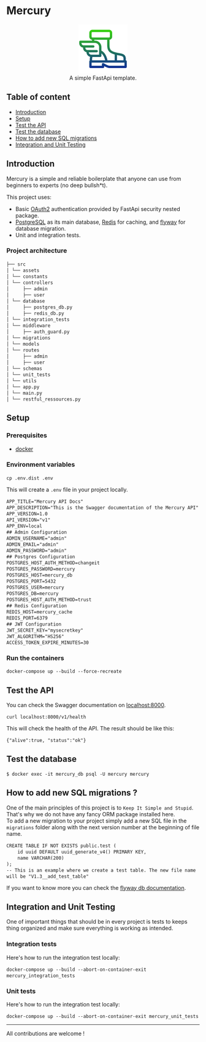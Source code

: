# Mercury
<p align="center">
    <img src="./src/assets/mercury-logo.png"/> <br/>
    A simple FastApi template.
</p>

## Table of content

* [Introduction](#Introduction)
* [Setup](#setup)
* [Test the API](#test-the-api)
* [Test the database](#test-the-database)
* [How to add new SQL migrations](#how-to-add-new-sql-migrations)
* [Integration and Unit Testing](#integration-and-unit-testing)

## Introduction

Mercury is a simple and reliable boilerplate that anyone can use from beginners to experts (no deep bullsh*t).   

This project uses:  
- Basic [OAuth2](https://fastapi.tiangolo.com/tutorial/security/oauth2-jwt/?h=jwt) authentication provided by FastApi security nested package.
- [PostgreSQL](https://hub.docker.com/_/postgres) as its main database, [Redis](https://hub.docker.com/_/redis) for caching, and [flyway](https://hub.docker.com/r/flyway/flyway) for database migration.
- Unit and integration tests.

### Project architecture

```
├── src
│ └── assets
│ └── constants
│ └── controllers
│     ├── admin
│     ├── user
│ └── database
│     ├── postgres_db.py
│     ├── redis_db.py
│ └── integration_tests
│ └── middleware
│     ├── auth_guard.py
│ └── migrations
│ └── models
│ └── routes
│     ├── admin
│     ├── user
│ └── schemas
│ └── unit_tests
│ └── utils
│ └── app.py
│ └── main.py
│ └── restful_ressources.py
```

## Setup
### Prerequisites

- [docker](https://www.docker.com)

### Environment variables

```shell
cp .env.dist .env
```
This will create a `.env` file in your project locally.

```shell
APP_TITLE="Mercury API Docs"
APP_DESCRIPTION="This is the Swagger documentation of the Mercury API"
APP_VERSION=1.0
API_VERSION="v1"
APP_ENV=local
## Admin Configuration
ADMIN_USERNAME="admin"
ADMIN_EMAIL="admin"
ADMIN_PASSWORD="admin"
## Postgres Configuration
POSTGRES_HOST_AUTH_METHOD=changeit
POSTGRES_PASSWORD=mercury
POSTGRES_HOST=mercury_db
POSTGRES_PORT=5432
POSTGRES_USER=mercury
POSTGRES_DB=mercury
POSTGRES_HOST_AUTH_METHOD=trust
## Redis Configuration
REDIS_HOST=mercury_cache
REDIS_PORT=6379
## JWT Configuration
JWT_SECRET_KEY="mysecretkey"
JWT_ALGORITHM="HS256"
ACCESS_TOKEN_EXPIRE_MINUTES=30
```

### Run the containers
```shell
docker-compose up --build --force-recreate
```

## Test the API

You can check the Swagger documentation on [localhost:8000](http://localhost:8000).

```shell
curl localhost:8000/v1/health
```
This will check the health of the API. The result should be like this:  
```
{"alive":true, "status":"ok"}
```

## Test the database

```shell
$ docker exec -it mercury_db psql -U mercury mercury
```

## How to add new SQL migrations ?
One of the main principles of this project is to `Keep It Simple and Stupid`.  
That's why we do not have any fancy ORM package installed here.  
To add a new migration to your project simply add a new SQL file in the `migrations` folder along with the next version number at the beginning of file name. 
 
```shell
CREATE TABLE IF NOT EXISTS public.test (
    id uuid DEFAULT uuid_generate_v4() PRIMARY KEY,
    name VARCHAR(200)
);
-- This is an example where we create a test table. The new file name will be "V1.3__add_test_table"
```

If you want to know more you can check the [flyway db documentation](https://flywaydb.org).

## Integration and Unit Testing

One of important things that should be in every project is tests to keeps thing organized and make sure everything is working as intended.

### Integration tests
Here's how to run the integration test locally:  

```shell
docker-compose up --build --abort-on-container-exit mercury_integration_tests
```

### Unit tests
Here's how to run the integration test locally:  

```shell
docker-compose up --build --abort-on-container-exit mercury_unit_tests
```
-------
All contributions are welcome !
